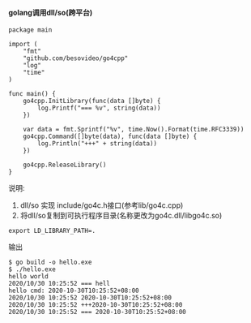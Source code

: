 

#### golang调用dll/so(跨平台)


```
package main

import (
	"fmt"
	"github.com/besovideo/go4cpp"
	"log"
	"time"
)

func main() {
	go4cpp.InitLibrary(func(data []byte) {
		log.Printf("=== %v", string(data))
	})

	var data = fmt.Sprintf("%v", time.Now().Format(time.RFC3339))
	go4cpp.Command([]byte(data), func(data []byte) {
		log.Println("+++" + string(data))
	})

	go4cpp.ReleaseLibrary()
}

```


说明:
1. dll/so 实现 include/go4c.h接口(参考lib/go4c.cpp)  
2. 将dll/so复制到可执行程序目录(名称更改为go4c.dll/libgo4c.so)  

```
export LD_LIBRARY_PATH=.
```


输出
```
$ go build -o hello.exe
$ ./hello.exe
hello world
2020/10/30 10:25:52 === hell
hello cmd: 2020-10-30T10:25:52+08:00
2020/10/30 10:25:52 2020-10-30T10:25:52+08:00
2020/10/30 10:25:52 +++2020-10-30T10:25:52+08:00
2020/10/30 10:25:52 === 2020-10-30T10:25:52+08:00
```
